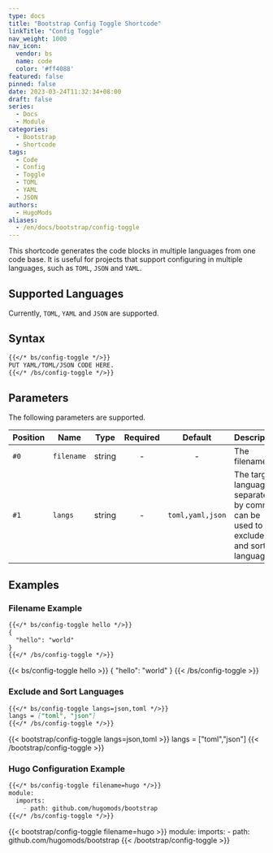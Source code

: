 ```yaml
---
type: docs
title: "Bootstrap Config Toggle Shortcode"
linkTitle: "Config Toggle"
nav_weight: 1000
nav_icon:
  vendor: bs
  name: code
  color: '#ff4088'
featured: false
pinned: false
date: 2023-03-24T11:32:34+08:00
draft: false
series:
  - Docs
  - Module
categories:
  - Bootstrap
  - Shortcode
tags:
  - Code
  - Config
  - Toggle
  - TOML
  - YAML
  - JSON
authors:
  - HugoMods
aliases:
  - /en/docs/bootstrap/config-toggle
---
```


This shortcode generates the code blocks in multiple languages from one code base.
It is useful for projects that support configuring in multiple languages, such as `TOML`, `JSON` and `YAML`.

<!--more-->

## Supported Languages

Currently, `TOML`, `YAML` and `JSON` are supported.

## Syntax

```markdown
{{</* bs/config-toggle */>}}
PUT YAML/TOML/JSON CODE HERE.
{{</* /bs/config-toggle */>}}
```

## Parameters

The following parameters are supported.

| Position | Name | Type | Required | Default | Description |
| -------- | ---- | ---- | :------: | :-----: | ----------- |
| `#0`     | `filename` | string | - | - | The filename. |
| `#1`     | `langs` | string | - | `toml,yaml,json` | The target languages, separated by comma, can be used to exclude and sort languages. |

## Examples

### Filename Example

```markdown
{{</* bs/config-toggle hello */>}}
{
  "hello": "world"
}
{{</* /bs/config-toggle */>}}
```

{{< bs/config-toggle hello >}}
{
  "hello": "world"
}
{{< /bs/config-toggle >}}

### Exclude and Sort Languages

```markdown
{{</* bs/config-toggle langs=json,toml */>}}
langs = ["toml", "json"]
{{</* /bs/config-toggle */>}}
```

{{< bootstrap/config-toggle langs=json,toml >}}
langs = ["toml","json"]
{{< /bootstrap/config-toggle >}}

### Hugo Configuration Example

```markdown
{{</* bs/config-toggle filename=hugo */>}}
module:
  imports:
    - path: github.com/hugomods/bootstrap
{{</* /bs/config-toggle */>}}
```

{{< bootstrap/config-toggle filename=hugo >}}
module:
  imports:
    - path: github.com/hugomods/bootstrap
{{< /bootstrap/config-toggle >}}
